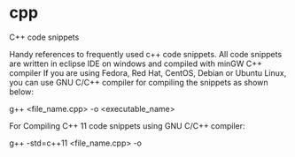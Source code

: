 # cpp
C++ code snippets

Handy references to frequently used c++ code snippets. 
All code snippets are written in eclipse IDE on windows and compiled with minGW C++ compiler
If you are using Fedora, Red Hat, CentOS, Debian or Ubuntu Linux, you can use GNU C/C++ compiler 
for compiling the snippets as shown below:

g++ <file_name.cpp> -o <executable_name>

For Compiling C++ 11 code snippets using GNU C/C++ compiler:

g++ -std=c++11 <file_name.cpp> -o <outfile>

